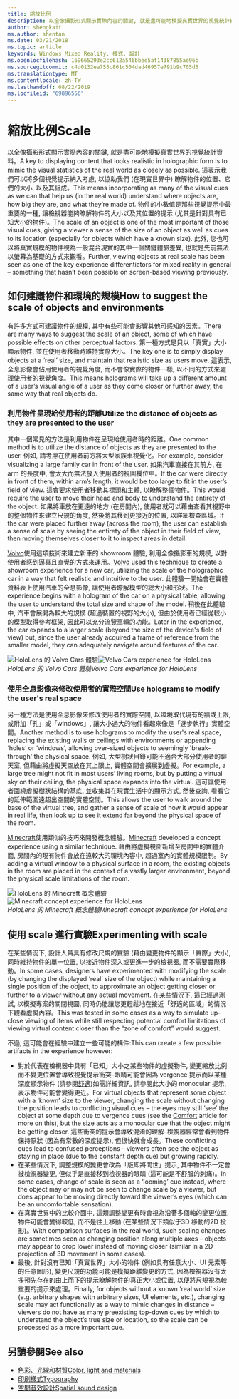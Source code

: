 ```yaml
---
title: 縮放比例
description: 以全像攝影形式顯示實際內容的關鍵, 就是盡可能地模擬真實世界的視覺統計資料。
author: shengkait
ms.author: shentan
ms.date: 03/21/2018
ms.topic: article
keywords: Windows Mixed Reality, 樣式, 設計
ms.openlocfilehash: 169665293e2cc612a546bbee5af14387855ae96b
ms.sourcegitcommit: c4d0132ea755c861c504dad46957e791b9c705d5
ms.translationtype: MT
ms.contentlocale: zh-TW
ms.lasthandoff: 08/22/2019
ms.locfileid: "69896556"
---
```

# <a name="scale"></a><span data-ttu-id="5eba8-104">縮放比例</span><span class="sxs-lookup"><span data-stu-id="5eba8-104">Scale</span></span>

<span data-ttu-id="5eba8-105">以全像攝影形式顯示實際內容的關鍵, 就是盡可能地模擬真實世界的視覺統計資料。</span><span class="sxs-lookup"><span data-stu-id="5eba8-105">A key to displaying content that looks realistic in holographic form is to mimic the visual statistics of the real world as closely as possible.</span></span> <span data-ttu-id="5eba8-106">這表示我們可以將多個視覺提示納入考慮, 以協助我們 (在現實世界中) 瞭解物件的位置、它們的大小, 以及其組成。</span><span class="sxs-lookup"><span data-stu-id="5eba8-106">This means incorporating as many of the visual cues as we can that help us (in the real world) understand where objects are, how big they are, and what they’re made of.</span></span> <span data-ttu-id="5eba8-107">物件的小數值是那些視覺提示中最重要的一種, 讓檢視器能夠瞭解物件的大小以及其位置的提示 (尤其是針對具有已知大小的物件)。</span><span class="sxs-lookup"><span data-stu-id="5eba8-107">The scale of an object is one of the most important of those visual cues, giving a viewer a sense of the size of an object as well as cues to its location (especially for objects which have a known size).</span></span> <span data-ttu-id="5eba8-108">此外, 您也可以將真實規模的物件視為一般混合現實的其中一個關鍵體驗差異, 也就是先前無法以螢幕為基礎的方式來觀看。</span><span class="sxs-lookup"><span data-stu-id="5eba8-108">Further, viewing objects at real scale has been seen as one of the key experience differentiators for mixed reality in general – something that hasn’t been possible on screen-based viewing previously.</span></span>

## <a name="how-to-suggest-the-scale-of-objects-and-environments"></a><span data-ttu-id="5eba8-109">如何建議物件和環境的規模</span><span class="sxs-lookup"><span data-stu-id="5eba8-109">How to suggest the scale of objects and environments</span></span>

<span data-ttu-id="5eba8-110">有許多方式可建議物件的規模, 其中有些可能會影響其他可感知的因素。</span><span class="sxs-lookup"><span data-stu-id="5eba8-110">There are many ways to suggest the scale of an object, some of which have possible effects on other perceptual factors.</span></span> <span data-ttu-id="5eba8-111">第一種方式是只以「真實」大小顯示物件, 並在使用者移動時維持實際大小。</span><span class="sxs-lookup"><span data-stu-id="5eba8-111">The key one is to simply display objects at a ‘real’ size, and maintain that realistic size as users move.</span></span> <span data-ttu-id="5eba8-112">這表示, 全息影像會佔用使用者的視覺角度, 而不會像實際的物件一樣, 以不同的方式來處理使用者的視覺角度。</span><span class="sxs-lookup"><span data-stu-id="5eba8-112">This means holograms will take up a different amount of a user’s visual angle of a user as they come closer or further away, the same way that real objects do.</span></span>

### <a name="utilize-the-distance-of-objects-as-they-are-presented-to-the-user"></a><span data-ttu-id="5eba8-113">利用物件呈現給使用者的距離</span><span class="sxs-lookup"><span data-stu-id="5eba8-113">Utilize the distance of objects as they are presented to the user</span></span>

<span data-ttu-id="5eba8-114">其中一個常見的方法是利用物件在呈現給使用者時的距離。</span><span class="sxs-lookup"><span data-stu-id="5eba8-114">One common method is to utilize the distance of objects as they are presented to the user.</span></span> <span data-ttu-id="5eba8-115">例如, 請考慮在使用者前方將大型家族車視覺化。</span><span class="sxs-lookup"><span data-stu-id="5eba8-115">For example, consider visualizing a large family car in front of the user.</span></span> <span data-ttu-id="5eba8-116">如果汽車直接在其前方, 在 arm 的長度中, 會太大而無法放入使用者的視圖欄位中。</span><span class="sxs-lookup"><span data-stu-id="5eba8-116">If the car were directly in front of them, within arm’s length, it would be too large to fit in the user’s field of view.</span></span> <span data-ttu-id="5eba8-117">這會要求使用者移動其標頭和主體, 以瞭解整個物件。</span><span class="sxs-lookup"><span data-stu-id="5eba8-117">This would require the user to move their head and body to understand the entirety of the object.</span></span> <span data-ttu-id="5eba8-118">如果將車放在更遠的地方 (在房間內), 使用者就可以藉由查看其視野中的整個物件來建立尺規的角度, 然後將其移到更接近的位置, 以詳細檢查區域。</span><span class="sxs-lookup"><span data-stu-id="5eba8-118">If the car were placed further away (across the room), the user can establish a sense of scale by seeing the entirety of the object in their field of view, then moving themselves closer to it to inspect areas in detail.</span></span>

<span data-ttu-id="5eba8-119">[Volvo](https://www.youtube.com/watch?v=DilzwF90vec)使用這項技術來建立新車的 showroom 體驗, 利用全像攝影車的規模, 以對使用者感到逼真且直覺的方式來運用。</span><span class="sxs-lookup"><span data-stu-id="5eba8-119">[Volvo](https://www.youtube.com/watch?v=DilzwF90vec) used this technique to create a showroom experience for a new car, utilizing the scale of the holographic car in a way that felt realistic and intuitive to the user.</span></span> <span data-ttu-id="5eba8-120">此體驗一開始會在實體資料表上使用汽車的全息影像, 讓使用者瞭解模型的總大小和形狀。</span><span class="sxs-lookup"><span data-stu-id="5eba8-120">The experience begins with a hologram of the car on a physical table, allowing the user to understand the total size and shape of the model.</span></span> <span data-ttu-id="5eba8-121">稍後在此體驗中, 汽車會展開為較大的規模 (超過裝置的視野的大小), 但由於使用者已經從較小的模型取得參考框架, 因此可以充分流覽車輛的功能。</span><span class="sxs-lookup"><span data-stu-id="5eba8-121">Later in the experience, the car expands to a larger scale (beyond the size of the device's field of view) but, since the user already acquired a frame of reference from the smaller model, they can adequately navigate around features of the car.</span></span>

<span data-ttu-id="5eba8-122">![HoloLens 的 Volvo Cars 體驗](images/volvo-cars-microsoft-hololens-experience01-640px.jpg)</span><span class="sxs-lookup"><span data-stu-id="5eba8-122">![Volvo Cars experience for HoloLens](images/volvo-cars-microsoft-hololens-experience01-640px.jpg)</span></span><br>
<span data-ttu-id="5eba8-123">*HoloLens 的 Volvo Cars 體驗*</span><span class="sxs-lookup"><span data-stu-id="5eba8-123">*Volvo Cars experience for HoloLens*</span></span>

### <a name="use-holograms-to-modify-the-users-real-space"></a><span data-ttu-id="5eba8-124">使用全息影像來修改使用者的實際空間</span><span class="sxs-lookup"><span data-stu-id="5eba8-124">Use holograms to modify the user's real space</span></span>

<span data-ttu-id="5eba8-125">另一種方法是使用全息影像來修改使用者的實際空間, 以環境取代現有的牆或上限, 或附加「孔」或「windows」, 讓大小過大的物件看起來像是「逐步執行」實體空間。</span><span class="sxs-lookup"><span data-stu-id="5eba8-125">Another method is to use holograms to modify the user's real space, replacing the existing walls or ceilings with environments or appending ‘holes’ or ‘windows’, allowing over-sized objects to seemingly 'break-through' the physical space.</span></span> <span data-ttu-id="5eba8-126">例如, 大型樹狀目錄可能不適合大部分使用者的聊天室, 但藉由將虛擬天空放在其上限上, 實體空間會擴展到虛擬。</span><span class="sxs-lookup"><span data-stu-id="5eba8-126">For example, a large tree might not fit in most users’ living rooms, but by putting a virtual sky on their ceiling, the physical space expands into the virtual.</span></span> <span data-ttu-id="5eba8-127">這可讓使用者圍繞虛擬樹狀結構的基底, 並收集其在現實生活中的顯示方式, 然後查詢, 看看它的延伸範圍遠超出空間的實體空間。</span><span class="sxs-lookup"><span data-stu-id="5eba8-127">This allows the user to walk around the base of the virtual tree, and gather a sense of scale of how it would appear in real life, then look up to see it extend far beyond the physical space of the room.</span></span>

<span data-ttu-id="5eba8-128">[Minecraft](https://minecraft.net/)使用類似的技巧來開發概念體驗。</span><span class="sxs-lookup"><span data-stu-id="5eba8-128">[Minecraft](https://minecraft.net/) developed a concept experience using a similar technique.</span></span> <span data-ttu-id="5eba8-129">藉由將虛擬視窗新增至房間中的實體介面, 房間內的現有物件會放在遠較大的環境內容中, 超過室內的實體規模限制。</span><span class="sxs-lookup"><span data-stu-id="5eba8-129">By adding a virtual window to a physical surface in a room, the existing objects in the room are placed in the context of a vastly larger environment, beyond the physical scale limitations of the room.</span></span>

<span data-ttu-id="5eba8-130">![HoloLens 的 Minecraft 概念體驗](images/800px-minecraftwindow-640px.jpg)</span><span class="sxs-lookup"><span data-stu-id="5eba8-130">![Minecraft concept experience for HoloLens](images/800px-minecraftwindow-640px.jpg)</span></span><br>
<span data-ttu-id="5eba8-131">*HoloLens 的 Minecraft 概念體驗*</span><span class="sxs-lookup"><span data-stu-id="5eba8-131">*Minecraft concept experience for HoloLens*</span></span>

## <a name="experimenting-with-scale"></a><span data-ttu-id="5eba8-132">使用 scale 進行實驗</span><span class="sxs-lookup"><span data-stu-id="5eba8-132">Experimenting with scale</span></span>

<span data-ttu-id="5eba8-133">在某些情況下, 設計人員具有修改尺規的實驗 (藉由變更物件的顯示「實際」大小), 同時維持物件的單一位置, 以接近物件深入或更進一步的檢視器, 而不需要實際移動。</span><span class="sxs-lookup"><span data-stu-id="5eba8-133">In some cases, designers have experimented with modifying the scale (by changing the displayed ‘real’ size of the object) while maintaining a single position of the object, to approximate an object getting closer or further to a viewer without any actual movement.</span></span> <span data-ttu-id="5eba8-134">在某些情況下, 這已經過測試, 以模擬專案的關閉視圖, 同時仍能讓您更輕鬆地在接近「舒適的區域」的情況下觀看虛擬內容。</span><span class="sxs-lookup"><span data-stu-id="5eba8-134">This was tested in some cases as a way to simulate up-close viewing of items while still respecting potential comfort limitations of viewing virtual content closer than the “zone of comfort” would suggest.</span></span>

<span data-ttu-id="5eba8-135">不過, 這可能會在經驗中建立一些可能的構件:</span><span class="sxs-lookup"><span data-stu-id="5eba8-135">This can create a few possible artifacts in the experience however:</span></span>
* <span data-ttu-id="5eba8-136">對於代表在檢視器中具有「已知」大小之某些物件的虛擬物件, 變更縮放比例而不變更位置會導致視覺提示衝突–眼睛可能會因為 vergence 提示而以某種深度顯示物件 (請參閱[舒適](comfort.md))如需詳細資訊, 請參閱此大小的 monocular 提示, 表示物件可能會變得更近。</span><span class="sxs-lookup"><span data-stu-id="5eba8-136">For virtual objects that represent some object with a ‘known’ size to the viewer, changing the scale without changing the position leads to conflicting visual cues – the eyes may still ‘see’ the object at some depth due to vergence cues (see the [Comfort](comfort.md) article for more on this), but the size acts as a monocular cue that the object might be getting closer.</span></span> <span data-ttu-id="5eba8-137">這些衝突的提示會導致混淆的理解–檢視器經常會看到物件保持原狀 (因為有常數的深度提示), 但很快就會成長。</span><span class="sxs-lookup"><span data-stu-id="5eba8-137">These conflicting cues lead to confused perceptions – viewers often see the object as staying in place (due to the constant depth cue) but growing rapidly.</span></span>
* <span data-ttu-id="5eba8-138">在某些情況下, 調整規模的變更會改為「版即將問世」提示, 其中物件不一定會被檢視器變更, 但似乎是直接移到檢視器的眼睛 (這可能是不舒服的刺痛)。</span><span class="sxs-lookup"><span data-stu-id="5eba8-138">In some cases, change of scale is seen as a ‘looming’ cue instead, where the object may or may not be seen to change scale by a viewer, but does appear to be moving directly toward the viewer’s eyes (which can be an uncomfortable sensation).</span></span>
* <span data-ttu-id="5eba8-139">在真實世界中的比較介面中, 這類調整變更有時會視為沿著多個軸的變更位置, 物件可能會變得較低, 而不是往上移動 (在某些情況下類似于3D 移動的2D 投影)。</span><span class="sxs-lookup"><span data-stu-id="5eba8-139">With comparison surfaces in the real world, such scaling changes are sometimes seen as changing position along multiple axes – objects may appear to drop lower instead of moving closer (similar in a 2D projection of 3D movement in some cases).</span></span>
* <span data-ttu-id="5eba8-140">最後, 針對沒有已知「真實世界」大小的物件 (例如具有任意大小、UI 元素等的任意圖形), 變更尺規的功能可能是模擬距離變更的方式, 因為檢視器沒有太多預先存在的由上而下的提示瞭解物件的真正大小或位置, 以便將尺規視為較重要的提示來處理。</span><span class="sxs-lookup"><span data-stu-id="5eba8-140">Finally, for objects without a known ‘real world’ size (e.g. arbitrary shapes with arbitrary sizes, UI elements, etc.), changing scale may act functionally as a way to mimic changes in distance – viewers do not have as many preexisting top-down cues by which to understand the object’s true size or location, so the scale can be processed as a more important cue.</span></span>

## <a name="see-also"></a><span data-ttu-id="5eba8-141">另請參閱</span><span class="sxs-lookup"><span data-stu-id="5eba8-141">See also</span></span>
* [<span data-ttu-id="5eba8-142">色彩、光線和材質</span><span class="sxs-lookup"><span data-stu-id="5eba8-142">Color, light and materials</span></span>](color,-light-and-materials.md)
* [<span data-ttu-id="5eba8-143">印刷樣式</span><span class="sxs-lookup"><span data-stu-id="5eba8-143">Typography</span></span>](typography.md)
* [<span data-ttu-id="5eba8-144">空間音效設計</span><span class="sxs-lookup"><span data-stu-id="5eba8-144">Spatial sound design</span></span>](spatial-sound-design.md)
